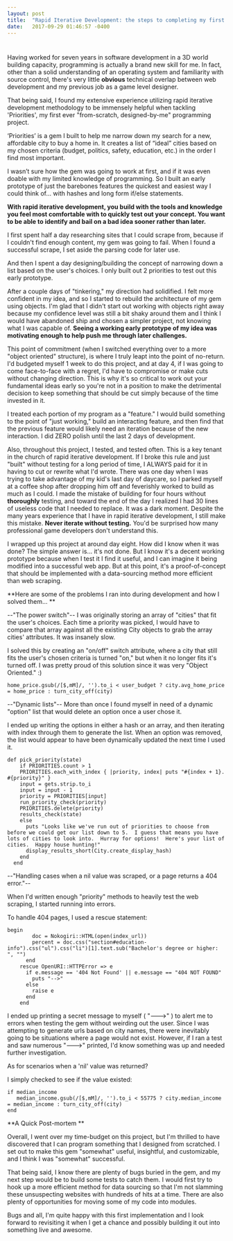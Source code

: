 ```yaml
---
layout: post
title:  "Rapid Iterative Development: the steps to completing my first CLI gem"
date:   2017-09-29 01:46:57 -0400
---
```


# 
Having worked for seven years in software development in a 3D world building capacity, programming is actually a brand new skill for me.  In fact, other than a solid understanding of an operating system and familiarity with source control, there's very little **obvious** technical overlap between web development and my previous job as a game level designer.

That being said, I found my extensive experience utilizing rapid iterative development methodology to be immensely helpful when tackling 'Priorities', my first ever "from-scratch, designed-by-me" programming project.  

‘Priorities’ is a gem I built to help me narrow down my search for a new, affordable city to buy a home in.  It creates a list of “ideal” cities based on my chosen criteria (budget, politics, safety, education, etc.) in the order I find most important.

I wasn’t sure how the gem was going to work at first, and if it was even doable with my limited knowledge of programming. So I built an early prototype of just the barebones features the quickest and easiest way I could think of… with hashes and long form if/else statements.

**With rapid iterative development, you build with the tools and knowledge you feel most comfortable with to quickly test out your concept.  You want to be able to identify and bail on a bad idea sooner rather than later.**

I first spent half a day researching sites that I could scrape from, because if I couldn't find enough content, my gem was going to fail.  When I found a successful scrape, I set aside the parsing code for later use.

And then I spent a day designing/building the concept of narrowing down a list based on the user's choices.  I only built out 2 priorities to test out this early prototype.

After a couple days of "tinkering," my direction had solidified.  I felt more confident in my idea, and so I started to rebuild the architecture of my gem using objects.  I'm glad that I didn't start out working with objects right away because my confidence level was still a bit shaky around them and I think I would have abandoned ship and chosen a simpler project, not knowing what I was capable of.  **Seeing a working early prototype of my idea was motivating enough to help push me through later challenges.**

This point of commitment (when I switched everything over to a more "object oriented" structure), is where I truly leapt into the point of no-return.  I'd budgeted myself 1 week to do this project, and at day 4, if I was going to come face-to-face with a regret, I'd have to compromise or make cuts without changing direction.  This is why it's so critical to work out your fundamental ideas early so you're not in a position to make the detrimental decision to keep something that should be cut simply because of the time invested in it.

I treated each portion of my program as a "feature."  I would build something to the point of "just working," build an interacting feature, and then find that the previous feature would likely need an iteration because of the new interaction.  I did ZERO polish until the last 2 days of development.

Also, throughout this project, I tested, and tested often.  This is a key tenant in the church of rapid iterative development.  If I broke this rule and just "built" without testing for a long period of time, I ALWAYS paid for it in having to cut or rewrite what I'd wrote.  There was one day when I was trying to take advantage of my kid's last day of daycare, so I parked myself at a coffee shop after dropping him off and feverishly worked to build as much as I could.  I made the mistake of building for four hours without **thoroughly** testing, and toward the end of the day I realized I had 30 lines of useless code that I needed to replace.  It was a dark moment.  Despite the many years experience that I have in rapid iterative development, I still make this mistake.  **Never iterate without testing.**  You'd be surprised how many professional game developers don't understand this.

I wrapped up this project at around day eight.  How did I know when it was done?  The simple answer is... it's not done.  But I know it's a decent working prototype because when I test it I find it useful, and I can imagine it being modified into a successful web app.  But at this point, it's a proof-of-concept that should be implemented with a data-sourcing method more efficient than web scraping.  

**Here are some of the problems I ran into during development and how I solved them...
**

--"The power switch"--
I was originally storing an array of "cities" that fit the user's choices.  Each time a priority was picked, I would have to compare that array against all the existing City objects to grab the array cities' attributes.  It was insanely slow.

I solved this by creating an "on/off" switch attribute, where a city that still fits the user's chosen criteria is turned "on," but when it no longer fits it's turned off.  I was pretty proud of this solution since it was very "Object Oriented." :)


```
home_price.gsub(/[$,mM]/, '').to_i < user_budget ? city.avg_home_price = home_price : turn_city_off(city)
```

--"Dynamic lists"--
More than once I found myself in need of a dynamic "option" list that would delete an option once a user chose it.  

I ended up writing the options in either a hash or an array, and then iterating with index through them to generate the list.  When an option was removed, the list would appear to have been dynamically updated the next time I used it.


```
def pick_priority(state)
    if PRIORITIES.count > 1
    PRIORITIES.each_with_index { |priority, index| puts "#{index + 1}. #{priority}" }
    input = gets.strip.to_i
    input = input - 1
    priority = PRIORITIES[input]
    run_priority_check(priority)
    PRIORITIES.delete(priority)
    results_check(state)
    else
      puts "Looks like we've run out of priorities to choose from before we could get our list down to 5.  I guess that means you have lots of cities to look into.  Hurray for options!  Here's your list of cities.  Happy house hunting!"
      display_results_short(City.create_display_hash)
    end
  end
```


--"Handling cases when a nil value was scraped, or a page returns a 404 error."--

When I'd written enough "priority" methods to heavily test the web scraping, I started running into errors.  

To handle 404 pages, I used a rescue statement:

```
begin
        doc = Nokogiri::HTML(open(index_url))
        percent = doc.css("section#education-info").css("ul").css("li")[1].text.sub("Bachelor's degree or higher: ", "")
      end
    rescue OpenURI::HTTPError => e
      if e.message == '404 Not Found' || e.message == "404 NOT FOUND"
        puts "-->"
      else
        raise e
      end
    end
```

I ended up printing a secret message to myself ( "--->" ) to alert me to errors when testing the gem without weirding out the user.  Since I was attempting to generate urls based on city names, there were inevitably going to be situations where a page would not exist.   However, if I ran a test and saw numerous "--->" printed, I'd know something was up and needed further investigation.

As for scenarios when a 'nil' value was returned?

I simply checked to see if the value existed:

```
if median_income
   median_income.gsub(/[$,mM]/, '').to_i < 55775 ? city.median_income = median_income : turn_city_off(city)
end
```

**A Quick Post-mortem
**

Overall, I went over my time-budget on this project, but I'm thrilled to have discovered that I can program something that I designed from scratched.  I set out to make this gem "somewhat" useful, insightful, and customizable, and I think I was "somewhat" successful.

That being said, I know there are plenty of bugs buried in the gem, and my next step would be to build some tests to catch them.  I would first try to hook up a more efficient method for data sourcing so that I'm not slamming these unsuspecting websites with hundreds of hits at a time.  There are also plenty of opportunities for moving some of my code into modules.

Bugs and all, I'm quite happy with this first implementation and I look forward to revisiting it when I get a chance and possibly building it out into something live and awesome.


















